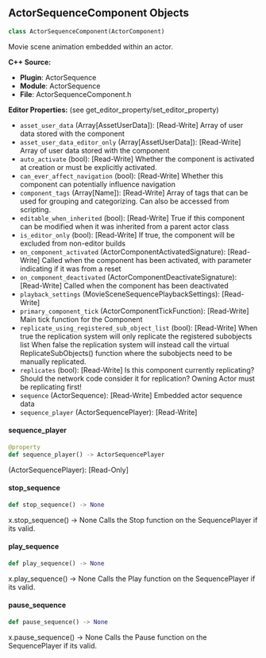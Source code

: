 ## ActorSequenceComponent Objects

```python
class ActorSequenceComponent(ActorComponent)
```

Movie scene animation embedded within an actor.

**C++ Source:**

- **Plugin**: ActorSequence
- **Module**: ActorSequence
- **File**: ActorSequenceComponent.h

**Editor Properties:** (see get_editor_property/set_editor_property)

- ``asset_user_data`` (Array[AssetUserData]):  [Read-Write] Array of user data stored with the component
- ``asset_user_data_editor_only`` (Array[AssetUserData]):  [Read-Write] Array of user data stored with the component
- ``auto_activate`` (bool):  [Read-Write] Whether the component is activated at creation or must be explicitly activated.
- ``can_ever_affect_navigation`` (bool):  [Read-Write] Whether this component can potentially influence navigation
- ``component_tags`` (Array[Name]):  [Read-Write] Array of tags that can be used for grouping and categorizing. Can also be accessed from scripting.
- ``editable_when_inherited`` (bool):  [Read-Write] True if this component can be modified when it was inherited from a parent actor class
- ``is_editor_only`` (bool):  [Read-Write] If true, the component will be excluded from non-editor builds
- ``on_component_activated`` (ActorComponentActivatedSignature):  [Read-Write] Called when the component has been activated, with parameter indicating if it was from a reset
- ``on_component_deactivated`` (ActorComponentDeactivateSignature):  [Read-Write] Called when the component has been deactivated
- ``playback_settings`` (MovieSceneSequencePlaybackSettings):  [Read-Write]
- ``primary_component_tick`` (ActorComponentTickFunction):  [Read-Write] Main tick function for the Component
- ``replicate_using_registered_sub_object_list`` (bool):  [Read-Write] When true the replication system will only replicate the registered subobjects list
  When false the replication system will instead call the virtual ReplicateSubObjects() function where the subobjects need to be manually replicated.
- ``replicates`` (bool):  [Read-Write] Is this component currently replicating? Should the network code consider it for replication? Owning Actor must be replicating first!
- ``sequence`` (ActorSequence):  [Read-Write] Embedded actor sequence data
- ``sequence_player`` (ActorSequencePlayer):  [Read-Write]

<a id="unreal.ActorSequenceComponent.sequence_player"></a>

#### sequence_player

```python
@property
def sequence_player() -> ActorSequencePlayer
```

(ActorSequencePlayer):  [Read-Only]

<a id="unreal.ActorSequenceComponent.stop_sequence"></a>

#### stop_sequence

```python
def stop_sequence() -> None
```

x.stop_sequence() -> None
Calls the Stop function on the SequencePlayer if its valid.

<a id="unreal.ActorSequenceComponent.play_sequence"></a>

#### play_sequence

```python
def play_sequence() -> None
```

x.play_sequence() -> None
Calls the Play function on the SequencePlayer if its valid.

<a id="unreal.ActorSequenceComponent.pause_sequence"></a>

#### pause_sequence

```python
def pause_sequence() -> None
```

x.pause_sequence() -> None
Calls the Pause function on the SequencePlayer if its valid.

<a id="unreal.ActorSequencePlayer"></a>